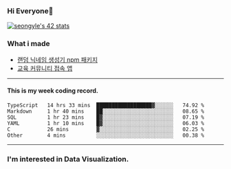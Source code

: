 ### Hi Everyone👋

[![seongyle's 42 stats](https://badge42.vercel.app/api/v2/cl260u6td000609l4p4inxynw/stats?cursusId=21&coalitionId=86)](https://github.com/JaeSeoKim/badge42)

### What i made

- [랜덤 닉네임 생성기 npm 패키지](https://www.npmjs.com/package/korean-random-names-generator)
- [교육 커뮤니티 접속 앱](https://github.com/YeonSeong-Lee/HufsLifeAcademy_app)

---

#### This is my week coding record.

<!--START_SECTION:waka-->

```text
TypeScript   14 hrs 33 mins  ██████████████████▓░░░░░░   74.92 %
Markdown     1 hr 40 mins    ██░░░░░░░░░░░░░░░░░░░░░░░   08.65 %
SQL          1 hr 23 mins    █▓░░░░░░░░░░░░░░░░░░░░░░░   07.19 %
YAML         1 hr 10 mins    █▓░░░░░░░░░░░░░░░░░░░░░░░   06.03 %
C            26 mins         ▓░░░░░░░░░░░░░░░░░░░░░░░░   02.25 %
Other        4 mins          ░░░░░░░░░░░░░░░░░░░░░░░░░   00.38 %
```

<!--END_SECTION:waka-->
--- 

### I'm interested in Data Visualization.



<!--
**YeonSeong-Lee/YeonSeong-Lee** is a ✨ _special_ ✨ repository because its `README.md` (this file) appears on your GitHub profile.

Here are some ideas to get you started:

- 🔭 I’m currently working on ...
- 🌱 I’m currently learning ...
- 👯 I’m looking to collaborate on ...
- 🤔 I’m looking for help with ...
- 💬 Ask me about ...
- 📫 How to reach me: ...
- 😄 Pronouns: ...
- ⚡ Fun fact: ...
-->

